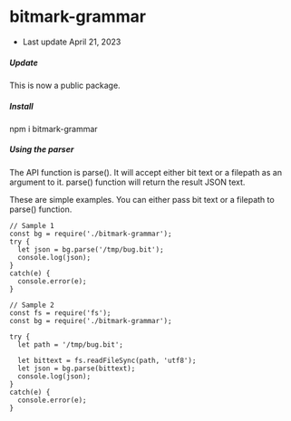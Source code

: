 # bitmark-grammar

* Last update April 21, 2023

##### Update

This is now a public package. 


##### Install

npm i bitmark-grammar


##### Using the parser

The API function is parse(). It will accept either bit text or a filepath as an argument to it. parse() function will return the result JSON text.

These are simple examples. You can either pass bit text or a filepath to parse() function.

```
// Sample 1
const bg = require('./bitmark-grammar');
try {
  let json = bg.parse('/tmp/bug.bit');
  console.log(json);
}
catch(e) {
  console.error(e);
}

// Sample 2
const fs = require('fs');
const bg = require('./bitmark-grammar');

try {
  let path = '/tmp/bug.bit';
  
  let bittext = fs.readFileSync(path, 'utf8');
  let json = bg.parse(bittext);
  console.log(json);
}
catch(e) {
  console.error(e);
}


```
